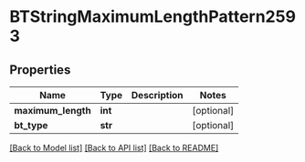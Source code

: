 # BTStringMaximumLengthPattern2593

## Properties
Name | Type | Description | Notes
------------ | ------------- | ------------- | -------------
**maximum_length** | **int** |  | [optional] 
**bt_type** | **str** |  | [optional] 

[[Back to Model list]](../README.md#documentation-for-models) [[Back to API list]](../README.md#documentation-for-api-endpoints) [[Back to README]](../README.md)


